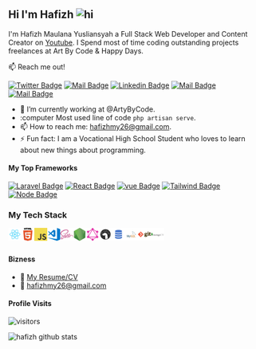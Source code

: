 ## Hi I'm Hafizh <img src="https://user-images.githubusercontent.com/1303154/88677602-1635ba80-d120-11ea-84d8-d263ba5fc3c0.gif" width="28px" alt="hi">

I'm Hafizh Maulana Yusliansyah a Full Stack Web Developer and Content Creator on [Youtube](https://www.youtube.com/channel/UCqSQyghhNR8pdsznEqX663w). I Spend most of time coding outstanding projects freelances at Art By Code & Happy Days.

:mailbox: Reach me out!

[![Twitter Badge](https://img.shields.io/badge/-@hafizhmaulanay-1ca0f1?style=flat&labelColor=1ca0f1&logo=twitter&logoColor=white&link=https://twitter.com/Ipenywis)](https://twitter.com/hafizhmaulanay) [![Mail Badge](https://img.shields.io/badge/-WebProgramming17-e74c3c?style=flat&labelColor=e74c3c&logo=youtube&logoColor=white)](https://www.youtube.com/channel/UCqSQyghhNR8pdsznEqX663w) [![Linkedin Badge](https://img.shields.io/badge/-Hafizh-0e76a8?style=flat&labelColor=0e76a8&logo=linkedin&logoColor=white)](https://www.linkedin.com/in/hafizh-maulana-yusliansyah-541088207) [![Mail Badge](https://img.shields.io/badge/-@hafizhmaulana_y-e84393?style=flat&labelColor=e84393&logo=instagram&logoColor=white)](https://instagram.com/hafizhmaulana_y) [![Mail Badge](https://img.shields.io/badge/-hafizhmy-c0392b?style=flat&labelColor=c0392b&logo=gmail&logoColor=white)](mailto:hafizhmy26@gmail.com)

<!-- TODO: Add last video link -->

- 🔭 I’m currently working at @ArtyByCode.
- :computer Most used line of code `php artisan serve`.
- 📫 How to reach me: hafizhmy26@gmail.com.
- ⚡ Fun fact: I am a Vocational High School Student who loves to learn about new things about programming.

#### My Top Frameworks

<!-- TODO: Make technologies links takes you to repositories -->

[![Laravel Badge](https://img.shields.io/badge/-Laravel-FF2D20?style=for-the-badge&labelColor=black&logo=laravel&logoColor=FF2D20)](#) [![React Badge](https://img.shields.io/badge/-React-61DBFB?style=for-the-badge&labelColor=black&logo=react&logoColor=61DBFB)](#) [![vue Badge](https://img.shields.io/badge/-vue-232c3e50?style=for-the-badge&labelColor=black&logo=vue-dot-js&logoColor=232c3e50)](#) [![Tailwind Badge](https://img.shields.io/badge/-Tailwind-06B6D4?style=for-the-badge&labelColor=black&logo=tailwind-css&logoColor=231a202c)](#) [![Node Badge](https://img.shields.io/badge/-Node-3C873A?style=for-the-badge&labelColor=black&logo=node-dot-js&logoColor=3C873A)](#)

### My Tech Stack

<img align="left" alt="React" width="26px" src="https://raw.githubusercontent.com/github/explore/80688e429a7d4ef2fca1e82350fe8e3517d3494d/topics/react/react.png" />

<img align="left" alt="HTML5" width="26px" src="https://raw.githubusercontent.com/github/explore/80688e429a7d4ef2fca1e82350fe8e3517d3494d/topics/html/html.png" />

<img align="left" alt="JavaScript" width="26px" src="https://raw.githubusercontent.com/github/explore/80688e429a7d4ef2fca1e82350fe8e3517d3494d/topics/javascript/javascript.png" />

<img align="left" alt="Visual Studio Code" width="26px" src="https://raw.githubusercontent.com/github/explore/80688e429a7d4ef2fca1e82350fe8e3517d3494d/topics/visual-studio-code/visual-studio-code.png" />

<img align="left" alt="Sass" width="26px" src="https://raw.githubusercontent.com/github/explore/80688e429a7d4ef2fca1e82350fe8e3517d3494d/topics/sass/sass.png" />

<img align="left" alt="Node.js" width="26px" src="https://raw.githubusercontent.com/github/explore/80688e429a7d4ef2fca1e82350fe8e3517d3494d/topics/nodejs/nodejs.png" />

<img align="left" alt="GraphQL" width="26px" src="https://raw.githubusercontent.com/github/explore/80688e429a7d4ef2fca1e82350fe8e3517d3494d/topics/graphql/graphql.png" />

<img align="left" alt="Deno" width="26px" src="https://raw.githubusercontent.com/github/explore/361e2821e2dea67711cde99c9c40ed357061cf27/topics/deno/deno.png" />

<img align="left" alt="SQL" width="26px" src="https://raw.githubusercontent.com/github/explore/80688e429a7d4ef2fca1e82350fe8e3517d3494d/topics/sql/sql.png" />

<img align="left" alt="MySQL" width="26px" src="https://raw.githubusercontent.com/github/explore/80688e429a7d4ef2fca1e82350fe8e3517d3494d/topics/mysql/mysql.png" />

<img align="left" alt="Git" width="26px" src="https://raw.githubusercontent.com/github/explore/80688e429a7d4ef2fca1e82350fe8e3517d3494d/topics/git/git.png" />

<img align="left" alt="MongoDB" width="26px" src="https://raw.githubusercontent.com/github/explore/80688e429a7d4ef2fca1e82350fe8e3517d3494d/topics/mongodb/mongodb.png" />

<br />
<br />

#### Bizness

- :paperclip: [My Resume/CV](https://github.com/hafizhmaulanay/hafizhmaulanay/blob/master/resumes/CV-Hafizh%20Maulana%20Y)
- :email: hafizhmy26@gmail.com

#### Profile Visits

![visitors](https://visitor-badge.glitch.me/badge?page_id=hafizhmaulanay.hafizhmaulanay)

![hafizh github stats](https://github-readme-stats.vercel.app/api?username=hafizhmaulanay&count_private=true&theme=tokyonight&hide=contribs,prs)

